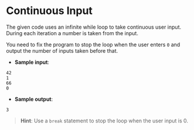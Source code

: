 # Continuous Input

The given code uses an infinite while loop to take continuous user input.
During each iteration a number is taken from the input.

You need to fix the program to stop the loop when the user enters `0` and output the number of inputs taken before that.

- **Sample input**:  
```
42
1
66
0
```

- **Sample output**:  
```
3
```

>**Hint**: Use a `break` statement to stop the loop when the user input is 0.
